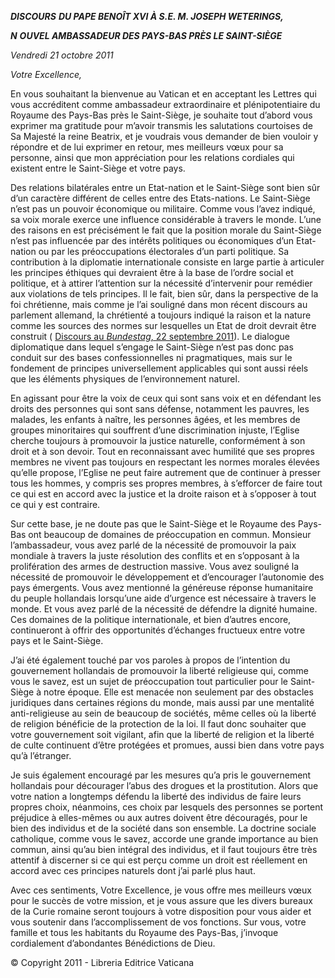 ***DISCOURS*** ***DU PAPE BENOÎT XVI* *À S.E. M. JOSEPH WETERINGS,***

***N*** ***OUVEL AMBASSADEUR DES PAYS-BAS PRÈS LE SAINT-SIÈGE***

*Vendredi 21 octobre 2011*

*Votre Excellence,*

En vous souhaitant la bienvenue au Vatican et en acceptant les Lettres qui vous accréditent comme ambassadeur extraordinaire et plénipotentiaire du Royaume des Pays-Bas près le Saint-Siège, je souhaite tout d’abord vous exprimer ma gratitude pour m’avoir transmis les salutations courtoises de Sa Majesté la reine Beatrix, et je voudrais vous demander de bien vouloir y répondre et de lui exprimer en retour, mes meilleurs vœux pour sa personne, ainsi que mon appréciation pour les relations cordiales qui existent entre le Saint-Siège et votre pays.

Des relations bilatérales entre un Etat-nation et le Saint-Siège sont bien sûr d’un caractère différent de celles entre des Etats-nations. Le Saint-Siège n’est pas un pouvoir économique ou militaire. Comme vous l’avez indiqué, sa voix morale exerce une influence considérable à travers le monde. L’une des raisons en est précisément le fait que la position morale du Saint-Siège n’est pas influencée par des intérêts politiques ou économiques d’un Etat-nation ou par les préoccupations électorales d’un parti politique. Sa contribution à la diplomatie internationale consiste en large partie à articuler les principes éthiques qui devraient être à la base de l’ordre social et politique, et à attirer l’attention sur la nécessité d’intervenir pour remédier aux violations de tels principes. Il le fait, bien sûr, dans la perspective de la foi chrétienne, mais comme je l’ai souligné dans mon récent discours au parlement allemand, la chrétienté a toujours indiqué la raison et la nature comme les sources des normes sur lesquelles un Etat de droit devrait être construit ( [Discours au *Bundestag*, 22 septembre 2011](/content/benedict-xvi/fr/speeches/2011/september/documents/hf_ben-xvi_spe_20110922_reichstag-berlin.html)). Le dialogue diplomatique dans lequel s’engage le Saint-Siège n’est pas donc pas conduit sur des bases confessionnelles ni pragmatiques, mais sur le fondement de principes universellement applicables qui sont aussi réels que les éléments physiques de l’environnement naturel.

En agissant pour être la voix de ceux qui sont sans voix et en défendant les droits des personnes qui sont sans défense, notamment les pauvres, les malades, les enfants à naître, les personnes âgées, et les membres de groupes minoritaires qui souffrent d’une discrimination injuste, l’Eglise cherche toujours à promouvoir la justice naturelle, conformément à son droit et à son devoir. Tout en reconnaissant avec humilité que ses propres membres ne vivent pas toujours en respectant les normes morales élevées qu’elle propose, l’Eglise ne peut faire autrement que de continuer à presser tous les hommes, y compris ses propres membres, à s’efforcer de faire tout ce qui est en accord avec la justice et la droite raison et à s’opposer à tout ce qui y est contraire.

Sur cette base, je ne doute pas que le Saint-Siège et le Royaume des Pays-Bas ont beaucoup de domaines de préoccupation en commun. Monsieur l’ambassadeur, vous avez parlé de la nécessité de promouvoir la paix mondiale à travers la juste résolution des conflits et en s’opposant à la prolifération des armes de destruction massive. Vous avez souligné la nécessité de promouvoir le développement et d’encourager l’autonomie des pays émergents. Vous avez mentionné la généreuse réponse humanitaire du peuple hollandais lorsqu’une aide d’urgence est nécessaire à travers le monde. Et vous avez parlé de la nécessité de défendre la dignité humaine. Ces domaines de la politique internationale, et bien d’autres encore, continueront à offrir des opportunités d’échanges fructueux entre votre pays et le Saint-Siège.

J’ai été également touché par vos paroles à propos de l’intention du gouvernement hollandais de promouvoir la liberté religieuse qui, comme vous le savez, est un sujet de préoccupation tout particulier pour le Saint-Siège à notre époque. Elle est menacée non seulement par des obstacles juridiques dans certaines régions du monde, mais aussi par une mentalité anti-religieuse au sein de beaucoup de sociétés, même celles où la liberté de religion bénéficie de la protection de la loi. Il faut donc souhaiter que votre gouvernement soit vigilant, afin que la liberté de religion et la liberté de culte continuent d’être protégées et promues, aussi bien dans votre pays qu’à l’étranger.

Je suis également encouragé par les mesures qu’a pris le gouvernement hollandais pour décourager l’abus des drogues et la prostitution. Alors que votre nation a longtemps défendu la liberté des individus de faire leurs propres choix, néanmoins, ces choix par lesquels des personnes se portent préjudice à elles-mêmes ou aux autres doivent être découragés, pour le bien des individus et de la société dans son ensemble. La doctrine sociale catholique, comme vous le savez, accorde une grande importance au bien commun, ainsi qu’au bien intégral des individus, et il faut toujours être très attentif à discerner si ce qui est perçu comme un droit est réellement en accord avec ces principes naturels dont j’ai parlé plus haut.

Avec ces sentiments, Votre Excellence, je vous offre mes meilleurs vœux pour le succès de votre mission, et je vous assure que les divers bureaux de la Curie romaine seront toujours à votre disposition pour vous aider et vous soutenir dans l’accomplissement de vos fonctions. Sur vous, votre famille et tous les habitants du Royaume des Pays-Bas, j’invoque cordialement d’abondantes Bénédictions de Dieu.

© Copyright 2011 - Libreria Editrice Vaticana